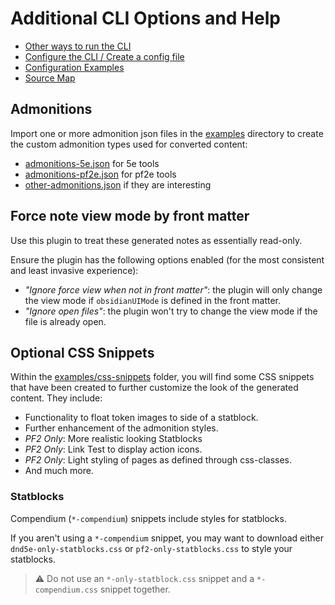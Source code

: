# Additional CLI Options and Help

- [Other ways to run the CLI](alternateRun.md)
- [Configure the CLI / Create a config file](configuration.md)
- [Configuration Examples][examples/config]
- [Source Map](sourceMap.md)

[README.md]: https://github.com/ebullient/ttrpg-convert-cli
[examples/config]: https://github.com/ebullient/ttrpg-convert-cli/tree/main/examples/config
[ex-snippets]: https://github.com/ebullient/ttrpg-convert-cli/tree/main/examples/css-snippets
[ex-templates]: https://github.com/ebullient/ttrpg-convert-cli/tree/main/examples/templates
[def-templates]: https://github.com/ebullient/ttrpg-convert-cli/tree/main/src/main/resources/templates


## Admonitions

Import one or more admonition json files in the [examples](https://github.com/ebullient/ttrpg-convert-cli/tree/main/examples) directory to create the custom admonition types used for converted content:

- [admonitions-5e.json](https://raw.githubusercontent.com/ebullient/ttrpg-convert-cli/main/examples/admonitions-5e.json) for 5e tools
- [admonitions-pf2e.json](https://raw.githubusercontent.com/ebullient/ttrpg-convert-cli/main/examples/admonitions-pf2e-v3.json) for pf2e tools
- [other-admonitions.json](https://raw.githubusercontent.com/ebullient/ttrpg-convert-cli/main/examples/other-admonitions.json) if they are interesting

## Force note view mode by front matter

Use this plugin to treat these generated notes as essentially read-only.  

Ensure the plugin has the following options enabled (for the most consistent and least invasive experience): 

- *"Ignore force view when not in front matter"*: the plugin will only change the view mode if `obsidianUIMode` is defined in the front matter.    
- *"Ignore open files"*: the plugin won't try to change the view mode if the file is already open.

## Optional CSS Snippets

Within the [examples/css-snippets](https://github.com/ebullient/ttrpg-convert-cli/tree/main/examples/css-snippets/) folder, you will find some CSS snippets that have been created to further customize the look of the generated content. They include:
- Functionality to float token images to side of a statblock.
- Further enhancement of the admonition styles.
- _PF2 Only_: More realistic looking Statblocks
- _PF2 Only_: Link Test to display action icons.
- _PF2 Only_: Light styling of pages as defined through css-classes.
- And much more.

### Statblocks

Compendium (`*-compendium`) snippets include styles for statblocks.

If you aren't using a `*-compendium` snippet, you may want to download either `dnd5e-only-statblocks.css` or `pf2-only-statblocks.css` to style your statblocks.

> ⚠️ Do not use an `*-only-statblock.css` snippet and a `*-compendium.css` snippet together.
